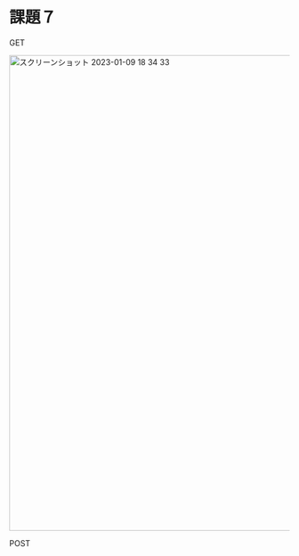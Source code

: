 # 課題７ 

GET

<img width="854" alt="スクリーンショット 2023-01-09 18 34 33" src="https://user-images.githubusercontent.com/120763272/211278175-ce0da935-3d9f-4fce-9559-edac317f5cc3.png">


POST



